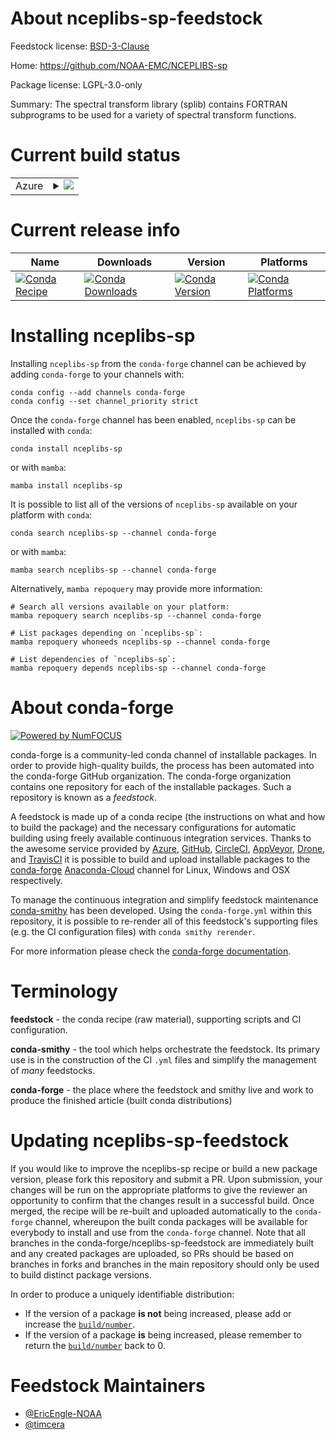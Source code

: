 About nceplibs-sp-feedstock
===========================

Feedstock license: [BSD-3-Clause](https://github.com/conda-forge/nceplibs-sp-feedstock/blob/main/LICENSE.txt)

Home: https://github.com/NOAA-EMC/NCEPLIBS-sp

Package license: LGPL-3.0-only

Summary: The spectral transform library (splib) contains FORTRAN subprograms to be used for a variety of spectral transform functions.

Current build status
====================


<table>
    
  <tr>
    <td>Azure</td>
    <td>
      <details>
        <summary>
          <a href="https://dev.azure.com/conda-forge/feedstock-builds/_build/latest?definitionId=19135&branchName=main">
            <img src="https://dev.azure.com/conda-forge/feedstock-builds/_apis/build/status/nceplibs-sp-feedstock?branchName=main">
          </a>
        </summary>
        <table>
          <thead><tr><th>Variant</th><th>Status</th></tr></thead>
          <tbody><tr>
              <td>linux_64</td>
              <td>
                <a href="https://dev.azure.com/conda-forge/feedstock-builds/_build/latest?definitionId=19135&branchName=main">
                  <img src="https://dev.azure.com/conda-forge/feedstock-builds/_apis/build/status/nceplibs-sp-feedstock?branchName=main&jobName=linux&configuration=linux%20linux_64_" alt="variant">
                </a>
              </td>
            </tr><tr>
              <td>osx_64</td>
              <td>
                <a href="https://dev.azure.com/conda-forge/feedstock-builds/_build/latest?definitionId=19135&branchName=main">
                  <img src="https://dev.azure.com/conda-forge/feedstock-builds/_apis/build/status/nceplibs-sp-feedstock?branchName=main&jobName=osx&configuration=osx%20osx_64_" alt="variant">
                </a>
              </td>
            </tr>
          </tbody>
        </table>
      </details>
    </td>
  </tr>
</table>

Current release info
====================

| Name | Downloads | Version | Platforms |
| --- | --- | --- | --- |
| [![Conda Recipe](https://img.shields.io/badge/recipe-nceplibs--sp-green.svg)](https://anaconda.org/conda-forge/nceplibs-sp) | [![Conda Downloads](https://img.shields.io/conda/dn/conda-forge/nceplibs-sp.svg)](https://anaconda.org/conda-forge/nceplibs-sp) | [![Conda Version](https://img.shields.io/conda/vn/conda-forge/nceplibs-sp.svg)](https://anaconda.org/conda-forge/nceplibs-sp) | [![Conda Platforms](https://img.shields.io/conda/pn/conda-forge/nceplibs-sp.svg)](https://anaconda.org/conda-forge/nceplibs-sp) |

Installing nceplibs-sp
======================

Installing `nceplibs-sp` from the `conda-forge` channel can be achieved by adding `conda-forge` to your channels with:

```
conda config --add channels conda-forge
conda config --set channel_priority strict
```

Once the `conda-forge` channel has been enabled, `nceplibs-sp` can be installed with `conda`:

```
conda install nceplibs-sp
```

or with `mamba`:

```
mamba install nceplibs-sp
```

It is possible to list all of the versions of `nceplibs-sp` available on your platform with `conda`:

```
conda search nceplibs-sp --channel conda-forge
```

or with `mamba`:

```
mamba search nceplibs-sp --channel conda-forge
```

Alternatively, `mamba repoquery` may provide more information:

```
# Search all versions available on your platform:
mamba repoquery search nceplibs-sp --channel conda-forge

# List packages depending on `nceplibs-sp`:
mamba repoquery whoneeds nceplibs-sp --channel conda-forge

# List dependencies of `nceplibs-sp`:
mamba repoquery depends nceplibs-sp --channel conda-forge
```


About conda-forge
=================

[![Powered by
NumFOCUS](https://img.shields.io/badge/powered%20by-NumFOCUS-orange.svg?style=flat&colorA=E1523D&colorB=007D8A)](https://numfocus.org)

conda-forge is a community-led conda channel of installable packages.
In order to provide high-quality builds, the process has been automated into the
conda-forge GitHub organization. The conda-forge organization contains one repository
for each of the installable packages. Such a repository is known as a *feedstock*.

A feedstock is made up of a conda recipe (the instructions on what and how to build
the package) and the necessary configurations for automatic building using freely
available continuous integration services. Thanks to the awesome service provided by
[Azure](https://azure.microsoft.com/en-us/services/devops/), [GitHub](https://github.com/),
[CircleCI](https://circleci.com/), [AppVeyor](https://www.appveyor.com/),
[Drone](https://cloud.drone.io/welcome), and [TravisCI](https://travis-ci.com/)
it is possible to build and upload installable packages to the
[conda-forge](https://anaconda.org/conda-forge) [Anaconda-Cloud](https://anaconda.org/)
channel for Linux, Windows and OSX respectively.

To manage the continuous integration and simplify feedstock maintenance
[conda-smithy](https://github.com/conda-forge/conda-smithy) has been developed.
Using the ``conda-forge.yml`` within this repository, it is possible to re-render all of
this feedstock's supporting files (e.g. the CI configuration files) with ``conda smithy rerender``.

For more information please check the [conda-forge documentation](https://conda-forge.org/docs/).

Terminology
===========

**feedstock** - the conda recipe (raw material), supporting scripts and CI configuration.

**conda-smithy** - the tool which helps orchestrate the feedstock.
                   Its primary use is in the construction of the CI ``.yml`` files
                   and simplify the management of *many* feedstocks.

**conda-forge** - the place where the feedstock and smithy live and work to
                  produce the finished article (built conda distributions)


Updating nceplibs-sp-feedstock
==============================

If you would like to improve the nceplibs-sp recipe or build a new
package version, please fork this repository and submit a PR. Upon submission,
your changes will be run on the appropriate platforms to give the reviewer an
opportunity to confirm that the changes result in a successful build. Once
merged, the recipe will be re-built and uploaded automatically to the
`conda-forge` channel, whereupon the built conda packages will be available for
everybody to install and use from the `conda-forge` channel.
Note that all branches in the conda-forge/nceplibs-sp-feedstock are
immediately built and any created packages are uploaded, so PRs should be based
on branches in forks and branches in the main repository should only be used to
build distinct package versions.

In order to produce a uniquely identifiable distribution:
 * If the version of a package **is not** being increased, please add or increase
   the [``build/number``](https://docs.conda.io/projects/conda-build/en/latest/resources/define-metadata.html#build-number-and-string).
 * If the version of a package **is** being increased, please remember to return
   the [``build/number``](https://docs.conda.io/projects/conda-build/en/latest/resources/define-metadata.html#build-number-and-string)
   back to 0.

Feedstock Maintainers
=====================

* [@EricEngle-NOAA](https://github.com/EricEngle-NOAA/)
* [@timcera](https://github.com/timcera/)

